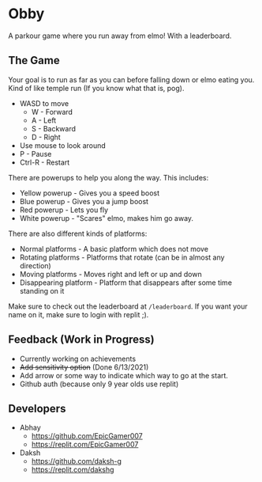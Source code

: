 # Obby #
A parkour game where you run away from elmo! With a leaderboard.

## The Game ##
Your goal is to run as far as you can before falling down or elmo eating you. Kind of like temple run (If you know what that is, pog).

* WASD to move
  * W - Forward
  * A - Left
  * S - Backward
  * D - Right
* Use mouse to look around
* P - Pause
* Ctrl-R - Restart

There are powerups to help you along the way. This includes:
* Yellow powerup - Gives you a speed boost
* Blue powerup - Gives you a jump boost
* Red powerup - Lets you fly
* White powerup - "Scares" elmo, makes him go away.

There are also different kinds of platforms:
* Normal platforms - A basic platform which does not move
* Rotating platforms - Platforms that rotate (can be in almost any direction)
* Moving platforms - Moves right and left or up and down
* Disappearing platform - Platform that disappears after some time standing on it

Make sure to check out the leaderboard at `/leaderboard`. If you want your name on it, make sure to login with replit ;).

## Feedback (Work in Progress) ##
* Currently working on achievements 
* ~~Add sensitivity option~~ (Done 6/13/2021)
* Add arrow or some way to indicate which way to go at the start.
* Github auth (because only 9 year olds use replit)

## Developers ##
* Abhay
  * https://github.com/EpicGamer007
  * https://replit.com/EpicGamer007
* Daksh
  * https://github.com/daksh-g
  * https://replit.com/dakshg